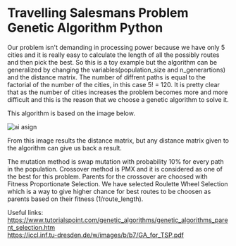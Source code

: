 Travelling Salesmans Problem Genetic Algorithm Python
=====================================================

Our problem isn't demanding in processing power because we have only 5 cities and it is really easy to calculate the length of all the possibly routes and then pick the best. So this is a toy example but the algorithm can be generalized by changing the variables(population_size and n_generartions) and the distance matrix. The number of diffrent paths is equal to the factorial of the number of the cities, in this case 5! = 120. It is pretty clear that as the number of cities increases the problem becomes more and more difficult and this is the reason that we choose a genetic algorithm to solve it.

This algorithm is based on the image below.

![ai asign](https://user-images.githubusercontent.com/15019941/39580720-74aa64ce-4ef2-11e8-8bb9-3d1cf3653a9a.jpg)

From this image results the distance matrix, but any distance matrix given to the algorithm can give us back a result.

The mutation method is swap mutation with probability 10% for every path in the population. Crossover method is PMX and it is considered as one of the best for this problem. Parents for the crossover are choosed with Fitness Proportionate Selection. We have selected Roulette Wheel Selection which is a way to give higher chance for best routes to be choosen as parents based on their fitness (1/route_length).

Useful links:  
https://www.tutorialspoint.com/genetic_algorithms/genetic_algorithms_parent_selection.htm  
https://iccl.inf.tu-dresden.de/w/images/b/b7/GA_for_TSP.pdf

